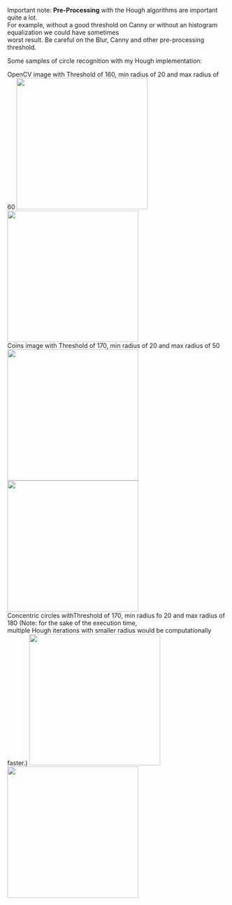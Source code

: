 Important note: <b>Pre-Processing</b> with the Hough algorithms are important quite a lot. <br>
For example, without a good threshold on Canny or without an histogram equalization we could have sometimes<br>
worst result. Be careful on the Blur, Canny and other pre-processing threshold.<br>

Some samples of circle recognition with my Hough implementation:

OpenCV image with Threshold of 160, min radius of 20 and max radius of 60
<img src="https://i.ibb.co/pvXVXdR/ocv.png" width="300">
<img src="https://i.ibb.co/J7qnNWG/h1.png" width="300">
<br>
Coins image with Threshold of 170, min radius of 20 and max radius of 50
<img src="https://i.ibb.co/vdrkZP7/coins1.jpg" width="300">
<img src="https://i.ibb.co/L5Wv93V/h2.png" width="300">
<br>
Concentric circles withThreshold of 170, min radius fo 20 and max radius of 180 (Note: for the sake of the execution time,<br>
multiple Hough iterations with smaller radius would be computationally faster.)
<img src="https://i.ibb.co/yycDmg1/conc.jpg" width="300">
<img src="https://i.ibb.co/drkmm61/h3.png" width="300">
<br>

